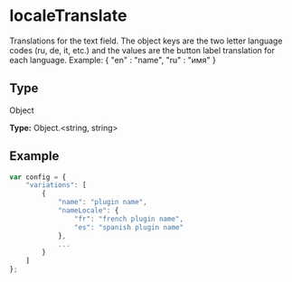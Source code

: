# localeTranslate

Translations for the text field. The object keys are the two letter language codes (ru, de, it, etc.) and the values are the button label translation for each language.Example: &#123; "en" : "name", "ru" : "имя" &#125;

## Type

Object

**Type:** Object.&lt;string, string&gt;



## Example

```javascript editor-xlsx
var config = {
    "variations": [
        {
            "name": "plugin name",
            "nameLocale": {
                "fr": "french plugin name",
                "es": "spanish plugin name"
            },
            ...
        }
    ]
};
```
